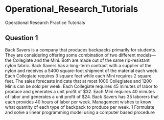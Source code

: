 # Operational_Research_Tutorials
Operational Research Practice Tutorials

## Question 1
Back Savers is a company that produces backpacks primarily for students. They are considering
offering some combination of two different models—the Collegiate and the Mini. Both are made
out of the same rip-resistant nylon fabric. Back Savers has a long-term contract with a supplier of
the nylon and receives a 5400 square-foot shipment of the material each week. Each Collegiate
requires 3 square feet while each Mini requires 2 square feet. The sales forecasts indicate that at
most 1000 Collegiates and 1200 Minis can be sold per week. Each Collegiate requires 45 minutes
of labor to produce and generates a unit profit of $32. Each Mini requires 40 minutes of labor and
generates a unit profit of $24. Back Savers has 35 laborers that each provides 40 hours of labor
per week. Management wishes to know what quantity of each type of backpack to produce per
week.
1 Formulate and solve a linear programming model using a computer based procedure

